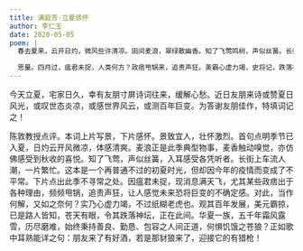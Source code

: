 ```yaml
---
title: 满庭芳·立夏感怀
author: 李仁玉
date: 2020-05-05
poem: |
  春去夏来，云开日灼，微风些许清凉。田间麦浪，翠绿散幽香。知了飞莺鸣树，声似丝簧。长街车接踵，人来人往，市井繁忙。

  思量。四月过，瘟君未捉，人类何方？政痞甩锅来，追责声狂。美霸心虚力竭，史将记，跌落神坛。吾华夏，人间正道，何惧饿苍狼！
---
```


今天立夏，宅家日久，幸有友朋寸屏诗词往来，缓解心愁。近日友朋来诗或赞夏日风光，或叹世态炎凉，或感世界风云，或测百年巨变。为答谢友朋佳作，特填词记之！

陈敦教授点评。本词上片写景，下片感怀。景致宜人，壮怀激烈。首句点明季节已入夏，日灼云开风微凉，体感清爽。麦浪正是此季典型物事，麦香触动嗅觉，亦仿佛感受到秋收的喜悦。知了飞莺，声似丝簧，入耳感受各凭听者。长街上车流人潮，一片繁忙。这本是一个再普通不过的初夏时光，但却因今年的疫情而变成了不平常。下片点出此季不寻常之处。因瘟君未捉，现消息满天飞，尤其某些政痞出于各种理由，频频甩锅，追责声狂，让人感觉未来恐将巨变的不确定感。对此，当作何解，又如之奈何？实乃心虚力竭，不过纸糊老虎也。观其百年发展，美元霸掠，已是路人皆知，苍天有眼，令其跌落神坛，正在此间。华夏一族，五千年霜风露雪，历尽磨难，始终秉持善良、勤恳、包容之人间正道，何惧饥饿之苍狼？正如歌中耳熟能详之句：朋友来了有好酒，若是那豺狼来了，迎接它的有猎枪！
